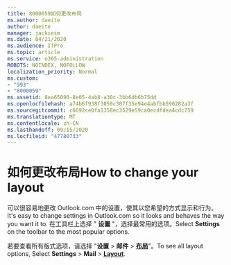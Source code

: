 ```yaml
---
title: 8000059如何更改布局
ms.author: daeite
author: daeite
manager: jackiesm
ms.date: 04/21/2020
ms.audience: ITPro
ms.topic: article
ms.service: o365-administration
ROBOTS: NOINDEX, NOFOLLOW
localization_priority: Normal
ms.custom:
- "993"
- "8000059"
ms.assetid: 8ea65090-8e05-4ab8-a30c-3bb6db6b75dd
ms.openlocfilehash: a74b6f938f3059c307f35e94e4abfbb590282a3f
ms.sourcegitcommit: c6692ce0fa1358ec3529e59ca0ecdfdea4cdc759
ms.translationtype: MT
ms.contentlocale: zh-CN
ms.lasthandoff: 09/15/2020
ms.locfileid: "47780733"
---
```

# <a name="how-to-change-your-layout"></a><span data-ttu-id="519b3-102">如何更改布局</span><span class="sxs-lookup"><span data-stu-id="519b3-102">How to change your layout</span></span>

<span data-ttu-id="519b3-103">可以很容易地更改 Outlook.com 中的设置，使其以您希望的方式显示和行为。</span><span class="sxs-lookup"><span data-stu-id="519b3-103">It's easy to change settings in Outlook.com so it looks and behaves the way you want it to.</span></span> <span data-ttu-id="519b3-104">在工具栏上选择 " **设置** "，选择最常用的选项。</span><span class="sxs-lookup"><span data-stu-id="519b3-104">Select **Settings** on the toolbar to the most popular options.</span></span>

<span data-ttu-id="519b3-105">若要查看所有版式选项，请选择 "**设置**  >  **邮件**  >  [**布局**](https://outlook.live.com/mail/options/mail/layout)"。</span><span class="sxs-lookup"><span data-stu-id="519b3-105">To see all layout options, Select **Settings** > **Mail** > [**Layout**](https://outlook.live.com/mail/options/mail/layout).</span></span>
  